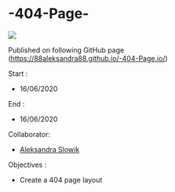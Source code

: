 # -404-Page-
<img src="https://www.geeksleague.be/wp-content/uploads/2013/11/exemple-page-erreur-404.png">

Published on following GitHub page (https://88aleksandra88.github.io/-404-Page.io/)

Start :
- 16/06/2020

End :
- 16/06/2020

Collaborator:
- [Aleksandra Slowik](https://github.com/88aleksandra88)


Objectives :

- Create a 404 page layout
